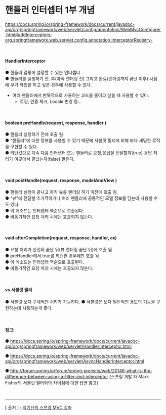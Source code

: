 핸들러 인터셉터 1부 개념
===

https://docs.spring.io/spring-framework/docs/current/javadoc-api/org/springframework/web/servlet/config/annotation/WebMvcConfigurer.html#addInterceptors-org.springframework.web.servlet.config.annotation.InterceptorRegistry-

<br/>

#### HandlerInterceptor
  ● 핸들러 맵핑에 설정할 수 있는 인터셉터  
  ● 핸들러를 실행하기 전, 후(아직 랜더링 전) 그리고 완료(랜더링까지 끝난 이후) 시점에 부가 작업을 하고 싶은 경우에 사용할 수 있다.  
  + 여러 핸들러에서 반복적으로 사용하는 코드를 줄이고 싶을 때 사용할 수 있다.  
    - 로깅, 인증 체크, Locale 변경 등...  
    
<br/>

#### boolean preHandle(request, response, handler )
  ● 핸들러 실행하기 전에 호출 됨  
  ● “핸들러"에 대한 정보를 사용할 수 있기 때문에 서블릿 필터에 비해 보다 세밀한 로직을 구현할 수 있다.  
  ● 리턴값으로 계속 다음 인터셉터 또는 핸들러로 요청,응답을 전달할지(true) 응답 처리가 이곳에서 끝났는지(false) 알린다.  

<br/>

#### void postHandle(request, response, modelAndView )
  ● 핸들러 실행이 끝나고 아직 뷰를 랜더링 하기 이전에 호출 됨  
  ● “뷰"에 전달할 추가적이거나 여러 핸들러에 공통적인 모델 정보를 담는데 사용할 수도 있다.  
  ● 이 메소드는 인터셉터 역순으로 호출된다.  
  ● 비동기적인 요청 처리 시에는 호출되지 않는다.  
  
<br/>

#### void afterCompletion(request, response, handler, ex)
  ● 요청 처리가 완전히 끝난 뒤(뷰 랜더링 끝난 뒤)에 호출 됨  
  ● preHandler에서 true를 리턴한 경우에만 호출 됨  
  ● 이 메소드는 인터셉터 역순으로 호출된다.  
  ● 비동기적인 요청 처리 시에는 호출되지 않는다. 
  
<br/>

#### vs 서블릿 필터
  ● 서블릿 보다 구체적인 처리가 가능하다. 
  ● 서블릿은 보다 일반적인 용도의 기능을 구현하는데 사용하는게 좋다.  
  
<br/>

#### 참고:
● https://docs.spring.io/spring-framework/docs/current/javadoc-api/org/springframework/web/servlet/HandlerInterceptor.html  

● https://docs.spring.io/spring-framework/docs/current/javadoc-api/org/springframework/web/servlet/AsyncHandlerInterceptor.html   

● http://forum.spring.io/forum/spring-projects/web/20146-what-is-the-difference-between-using-a-filter-and-interceptor (스프링 개발  자 Mark Fisher의 서블릿 필터와의 차이점에 대한 답변 참고)

<br/>

---
[ 출처 ] : [백기선의 스프링 MVC 강좌](https://www.inflearn.com/course/%EC%9B%B9-mvc#)   
